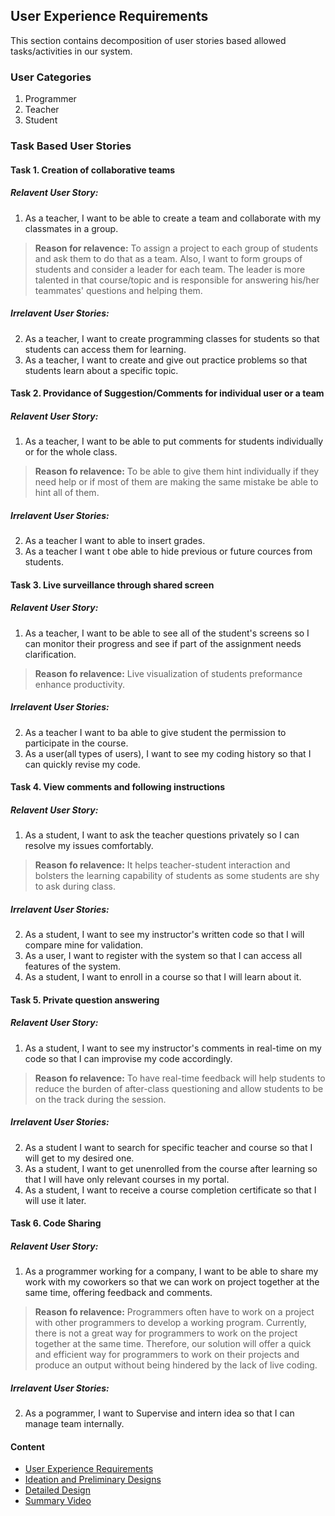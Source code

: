 ## User Experience Requirements

This section contains decomposition of user stories based allowed tasks/activities in our system.

### User Categories
1. Programmer
2. Teacher
3. Student

### Task Based User Stories

#### Task 1. Creation of collaborative teams
##### Relavent User Story: 
1. As a teacher, I want to be able to create a team and collaborate with my classmates in a group.
> **Reason for relavence:** To assign a project to each group of students and ask them to do that as a team. Also, I want to form groups of students and consider a leader for each team. The leader is more talented in that course/topic  and is responsible for answering his/her teammates' questions and helping them.
##### Irrelavent User Stories:
2. As a teacher, I want to create programming classes for students so that students can access them for learning. 
3. As a teacher, I want to create and give out practice problems so that students learn about a specific topic.

#### Task 2. Providance of Suggestion/Comments for individual user or a team
##### Relavent User Story: 
1. As a teacher, I want to be able to put comments for students individually or for the whole class.
> **Reason fo relavence:** To be able to give them hint individually if they need help or if most of them are making the same mistake be able to hint all of them.
##### Irrelavent User Stories: 
2. As a teacher I want to able to insert grades.
3. As a teacher I want t obe able to hide previous or future cources from students. 

#### Task 3. Live surveillance through shared screen
##### Relavent User Story: 
1. As a teacher, I want to be able to see all of the student's screens so I can monitor their progress and see if part of the assignment needs clarification.
> **Reason fo relavence:** Live visualization of students preformance enhance productivity.
##### Irrelavent User Stories:
2. As a teacher I want to ba able to give student the permission to participate in the course.
3. As a user(all types of users), I want to see my coding history so that I can quickly revise my code.

#### Task 4. View comments and following instructions
##### Relavent User Story: 
1. As a student, I want to ask the teacher questions privately so I can resolve my issues comfortably.
> **Reason fo relavence:** It helps teacher-student interaction and bolsters the learning capability of students as some students are shy to ask during class.
##### Irrelavent User Stories:
2. As a student, I want to see my instructor's written code so that I will compare mine for validation.
3. As a user, I want to register with the system so that I can access all features of the system.
4. As a student, I want to enroll in a course so that I will learn about it.

#### Task 5. Private question answering
##### Relavent User Story: 
1. As a student, I want to see my instructor's comments in real-time on my code so that I can improvise my code accordingly.
> **Reason fo relavence:** To have real-time feedback will help students to reduce the burden of after-class questioning and allow students to be on the track during the session.
##### Irrelavent User Stories:
2. As a student I want to search for specific teacher and course so that I will get to my desired one.
3. As a student, I want to get unenrolled from the course after learning so that I will have only relevant courses in my  portal.
4. As a student, I want to receive a course completion certificate so that I will use it later.

#### Task 6. Code Sharing
##### Relavent User Story: 
1. As a programmer working for a company, I want to be able to share my work with my coworkers so that we can work on project together at the same time, offering feedback and comments.
> **Reason fo relavence:** Programmers often have to work on a project with other programmers to develop a working program. Currently, there is not a great way for programmers to work on the project together at the same time. Therefore, our solution will offer a quick and efficient way for programmers to work on their projects and produce an output without being hindered by the lack of live coding.
##### Irrelavent User Stories:
2. As a pogrammer, I want to Supervise and intern idea so that I can manage team internally.

#### Content
- [User Experience Requirements](requirements.md)
- [Ideation and Preliminary Designs](ideation.md)
- [Detailed Design](design.md)
- [Summary Video](demo.md)
